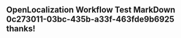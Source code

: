 <properties
ms.topic="hero-topic"
ms.test1="hero-topic"
ms.test2="test"/>


## OpenLocalization Workflow Test MarkDown 0c273011-03bc-435b-a33f-463fde9b6925 thanks!



<!--HONumber=Aug16_HO1-->


